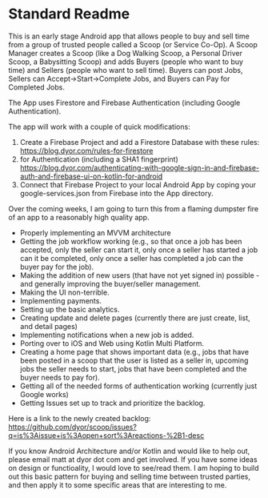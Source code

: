 # Standard Readme

This is an early stage Android app that allows people to buy and sell time from a group of trusted people called a Scoop (or Service Co-Op). A Scoop Manager creates a Scoop (like a Dog Walking Scoop, a Personal Driver Scoop, a Babysitting Scoop) and adds Buyers (people who want to buy time) and Sellers (people who want to sell time). Buyers can post Jobs, Sellers can Accept->Start->Complete Jobs, and Buyers can Pay for Completed Jobs. 

The App uses Firestore and Firebase Authentication (including Google Authentication). 

The app will work with a couple of quick modifications: 
1. Create a Firebase Project and add a Firestore Database with these rules: https://blog.dyor.com/rules-for-firestore
2. for Authentication (including a SHA1 fingerprint) https://blog.dyor.com/authenticating-with-google-sign-in-and-firebase-auth-and-firebase-ui-on-kotlin-for-android
3. Connect that Firebase Project to your local Android App by coping your google-services.json from Firebase into the App directory. 

Over the coming weeks, I am going to turn this from a flaming dumpster fire of an app to a reasonably high quality app. 

* Properly implementing an MVVM architecture
* Getting the job workflow working (e.g., so that once a job has been accepted, only the seller can start it, only once a seller has started a job can it be completed, only once a seller has completed a job can the buyer pay for the job). 
* Making the addition of new users (that have not yet signed in) possible - and generally improving the buyer/seller management. 
* Making the UI non-terrible. 
* Implementing payments. 
* Setting up the basic analytics. 
* Creating update and delete pages (currently there are just create, list, and detail pages) 
* Implementing notifications when a new job is added. 
* Porting over to iOS and Web using Kotlin Multi Platform. 
* Creating a home page that shows important data (e.g., jobs that have been posted in a scoop that the user is listed as a seller in, upcoming jobs the seller needs to start, jobs that have been completed and the buyer needs to pay for). 
* Getting all of the needed forms of authentication working (currently just Google works)
* Getting Issues set up to track and prioritize the backlog. 

Here is a link to the newly created backlog: https://github.com/dyor/scoop/issues?q=is%3Aissue+is%3Aopen+sort%3Areactions-%2B1-desc

If you know Android Architecture and/or Kotlin and would like to help out, please email matt at dyor dot com and get involved. If you have some ideas on design or functioality, I would love to see/read them. I am hoping to build out this basic pattern for buying and selling time between trusted parties, and then apply it to some specific areas that are interesting to me. 
